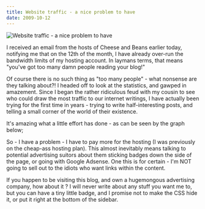 ```yaml
---
title: Website traffic - a nice problem to have
date: 2009-10-12
---
```


![Website traffic - a nice problem to have](https://source.unsplash.com/vP3pnOoCiYE/1600x900)

I received an email from the hosts of Cheese and Beans earlier today, notifying me that on the 12th of the month, I have already over-run the bandwidth limits of my hosting account. In laymans terms, that means "you've got too many damn people reading your blog!"

Of course there is no such thing as "too many people" - what nonsense are they talking about?! I headed off to look at the statistics, and gawped in amazement. Since I began the rather ridiculous feud with my cousin to see who could draw the most traffic to our internet writings, I have actually been trying for the first time in years - trying to write half-interesting posts, and telling a small corner of the world of their existence.

It's amazing what a little effort has done - as can be seen by the graph below;

So - I have a problem - I have to pay more for the hosting (I was previously on the cheap-ass hosting plan). This almost inevitably means talking to potential advertising suitors about them sticking badges down the side of the page, or going with Google Adsense. One this is for certain - I'm NOT going to sell out to the idiots who want links within the content.

If you happen to be visiting this blog, and own a hugemongous advertising company, how about it ? I will never write about any stuff you want me to, but you can have a tiny little badge, and I promise not to make the CSS hide it, or put it right at the bottom of the sidebar.